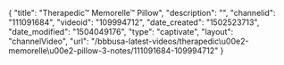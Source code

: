 {
    "title": "Therapedic&trade; Memorelle&trade; Pillow",
    "description": "",
    "channelid": "111091684",
    "videoid": "109994712",
    "date_created": "1502523713",
    "date_modified": "1504049176",
    "type": "captivate",
    "layout": "channelVideo",
    "url": "\/bbbusa-latest-videos\/therapedic\u00e2-memorelle\u00e2-pillow-3-notes\/111091684-109994712"
}